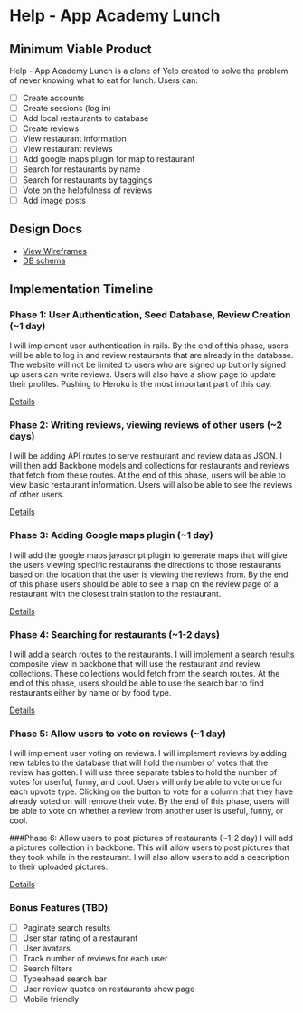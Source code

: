 # Help - App Academy Lunch

<!-- [Heroku link][heroku] -->

<!-- [heroku]: http://flux-capacitr.herokuapp.com -->

## Minimum Viable Product
Help - App Academy Lunch is a clone of Yelp created to solve the problem of
never knowing what to eat for lunch. Users can:

<!-- This is a Markdown checklist. Use it to keep track of your progress! -->

- [ ] Create accounts
- [ ] Create sessions (log in)
- [ ] Add local restaurants to database
- [ ] Create reviews
- [ ] View restaurant information
- [ ] View restaurant reviews
- [ ] Add google maps plugin for map to restaurant
- [ ] Search for restaurants by name
- [ ] Search for restaurants by taggings
- [ ] Vote on the helpfulness of reviews
- [ ] Add image posts

## Design Docs
* [View Wireframes][views]
* [DB schema][schema]

[views]: ./docs/views.md
[schema]: ./docs/schema.md

## Implementation Timeline

### Phase 1: User Authentication, Seed Database, Review Creation (~1 day)
I will implement user authentication in rails. By the end of this phase, users
will be able to log in and review restaurants that are already in the database.
The website will not be limited to users who are signed up but only signed up
users can write reviews. Users will also have a show page to update their
profiles. Pushing to Heroku is the most important part of this day.

[Details][phase-one]

### Phase 2: Writing reviews, viewing reviews of other users (~2 days)
I will be adding API routes to serve restaurant and review data as JSON. I will
then add Backbone models and collections for restaurants and reviews that fetch
from these routes. At the end of this phase, users will be able to view basic
restaurant information. Users will also be able to see the reviews of other
users.

[Details][phase-two]

### Phase 3: Adding Google maps plugin (~1 day)
I will add the google maps javascript plugin to generate maps that will give the
users viewing specific restaurants the directions to those restaurants based on
the location that the user is viewing the reviews from. By the end of this phase
users should be able to see a map on the review page of a restaurant with the
closest train station to the restaurant.

[Details][phase-three]

### Phase 4: Searching for restaurants (~1-2 days)
I will add a search routes to the restaurants. I will implement a search results
composite view in backbone that will use the restaurant and review collections.
These collections would fetch from the search routes. At the end of this phase,
users should be able to use the search bar to find restaurants either by name
or by food type.

[Details][phase-four]

### Phase 5: Allow users to vote on reviews (~1 day)
I will implement user voting on reviews. I will implement reviews by adding new
tables to the database that will hold the number of votes that the review
has gotten. I will use three separate tables to hold the number of votes for
userful, funny, and cool. Users will only be able to vote once for each upvote
type. Clicking on the button to vote for a column that they have already voted
on will remove their vote. By the end of this phase, users will be able to vote
on whether a review from another user is useful, funny, or cool.

###Phase 6: Allow users to post pictures of restaurants (~1-2 day)
I will add a pictures collection in backbone. This will allow users to post
pictures that they took while in the restaurant. I will also allow users to
add a description to their uploaded pictures.

[Details][phase-five]

### Bonus Features (TBD)
- [ ] Paginate search results
- [ ] User star rating of a restaurant
- [ ] User avatars
- [ ] Track number of reviews for each user
- [ ] Search filters
- [ ] Typeahead search bar
- [ ] User review quotes on restaurants show page
- [ ] Mobile friendly

[phase-one]: ./docs/phases/phase1.md
[phase-two]: ./docs/phases/phase2.md
[phase-three]: ./docs/phases/phase3.md
[phase-four]: ./docs/phases/phase4.md
[phase-five]: ./docs/phases/phase5.md
[phase-six]: ./docs/phases/phase6.md

